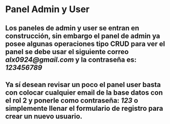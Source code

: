 # Panel Admin y User
## Los paneles de admin y user se entran en construcción, sin embargo el panel de admin ya posee algunas operaciones tipo CRUD para ver el panel se debe usar el siguiente correo _alx0924@gmail.com_ y la contraseña es: _123456789_
## Ya sí desean revisar un poco el panel user basta con colocar cualquier email de la base datos con el rol 2 y ponerle como contraseña: _123_ o simplemente llenar el formulario de registro para crear un nuevo usuario.
